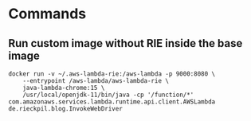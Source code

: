 # Commands

## Run custom image without RIE inside the base image

```shell script
docker run -v ~/.aws-lambda-rie:/aws-lambda -p 9000:8080 \
    --entrypoint /aws-lambda/aws-lambda-rie \
    java-lambda-chrome:15 \
    /usr/local/openjdk-11/bin/java -cp '/function/*' com.amazonaws.services.lambda.runtime.api.client.AWSLambda de.rieckpil.blog.InvokeWebDriver
```
